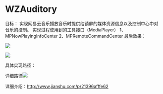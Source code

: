 # WZAuditory
目标：
	实现网易云音乐播放音乐时提供给锁屏的媒体资源信息以及控制中心中对音乐的控制。
	实现过程使用到的工具接口（MediaPlayer）
		1、MPNowPlayingInfoCenter
		2、MPRemoteCommandCenter
最后效果：

![](http://upload-images.jianshu.io/upload_images/1408682-5590bd4632677c0b.png?imageMogr2/auto-orient/strip%7CimageView2/2/w/1240)

![](http://upload-images.jianshu.io/upload_images/1408682-5e9f9260d290f083.png?imageMogr2/auto-orient/strip%7CimageView2/2/w/1240)

具体实现路径：

详细路径![](http://upload-images.jianshu.io/upload_images/1408682-5754b8592addc34f.png?imageMogr2/auto-orient/strip%7CimageView2/2/w/1240)

详细介绍：http://www.jianshu.com/p/21396afffe62
	
